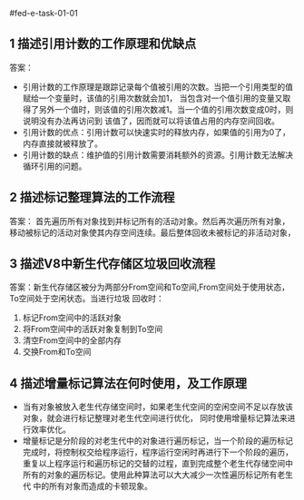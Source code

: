 #fed-e-task-01-01

## 1 描述引用计数的工作原理和优缺点
答案： 
* 引用计数的工作原理是跟踪记录每个值被引用的次数。当把一个引用类型的值赋给一个变量时，该值的引用次数就会加1，
当包含对一个值引用的变量又取得了另外一个值时，则该值的引用次数减1。当一个值的引用次数变成0时，则说明没有办法再访问到
该值了，因而就可以将该值占用的内存空间回收。
* 引用计数的优点：引用计数可以快速实时的释放内存，如果值的引用为0了，内存直接就被释放了。
* 引用计数的缺点：维护值的引用计数需要消耗额外的资源。引用计数无法解决循环引用的问题。

## 2 描述标记整理算法的工作流程
答案：
首先遍历所有对象找到并标记所有的活动对象。然后再次遍历所有对象，移动被标记的活动对象使其内存空间连续。最后整体回收未被标记的非活动对象，

## 3 描述V8中新生代存储区垃圾回收流程
答案：新生代存储区被分为两部分From空间和To空间,From空间处于使用状态，To空间处于空闲状态。当进行垃圾
回收时：
1. 标记From空间中的活跃对象
2. 将From空间中的活跃对象复制到To空间
3. 清空From空间中的全部内存
4. 交换From和To空间

## 4 描述增量标记算法在何时使用，及工作原理
* 当有对象被放入老生代存储空间时，如果老生代空间的空闲空间不足以存放该对象，就会进行标记整理对老生代空间进行优化，
同时使用增量标记算法来进行效率优化。
* 增量标记是分阶段的对老生代中的对象进行遍历标记，当一个阶段的遍历标记完成时，将控制权交给程序运行，程序运行空闲时再进行下一个阶段的遍历，
重复以上程序运行和遍历标记的交替的过程，直到完成整个老生代存储空间中所有的对象的遍历标记。使用此种算法可以大大减少一次性遍历标记所有老生代
中的所有对象而造成的卡顿现象。
